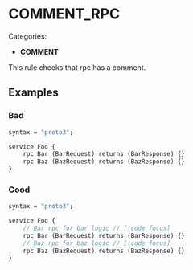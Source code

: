 # COMMENT_RPC

Categories:

- **COMMENT**

This rule checks that rpc has a comment.

## Examples

### Bad

```proto
syntax = "proto3";

service Foo {
    rpc Bar (BarRequest) returns (BarResponse) {}
    rpc Baz (BazRequest) returns (BazResponse) {}
}
```

### Good

```proto
syntax = "proto3";

service Foo {
    // Bar rpc for bar logic // [!code focus]
    rpc Bar (BarRequest) returns (BarResponse) {}
    // Baz rpc for baz logic // [!code focus]
    rpc Baz (BazRequest) returns (BazResponse) {}
}
```
